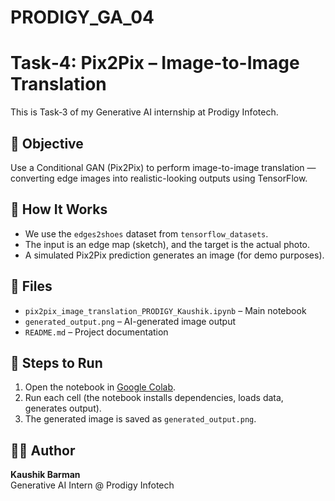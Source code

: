 # PRODIGY_GA_04
# Task‑4: Pix2Pix – Image-to-Image Translation 

This is Task‑3 of my Generative AI internship at Prodigy Infotech.

## 🎯 Objective
Use a Conditional GAN (Pix2Pix) to perform image-to-image translation — converting edge images into realistic-looking outputs using TensorFlow.

## 🧠 How It Works
- We use the `edges2shoes` dataset from `tensorflow_datasets`.
- The input is an edge map (sketch), and the target is the actual photo.
- A simulated Pix2Pix prediction generates an image (for demo purposes).

## 📁 Files
- `pix2pix_image_translation_PRODIGY_Kaushik.ipynb` – Main notebook
- `generated_output.png` – AI-generated image output
- `README.md` – Project documentation

## 🚀 Steps to Run
1. Open the notebook in [Google Colab](https://colab.research.google.com/).
2. Run each cell (the notebook installs dependencies, loads data, generates output).
3. The generated image is saved as `generated_output.png`.

## 🧑‍💻 Author
**Kaushik Barman**  
Generative AI Intern @ Prodigy Infotech

